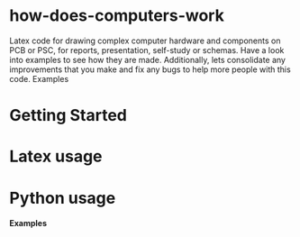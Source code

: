 # how-does-computers-work
Latex code for drawing complex computer hardware and components on PCB or PSC, for reports, presentation, self-study or schemas. Have a look into examples to see how they are made. Additionally, lets consolidate any improvements that you make and fix any bugs to help more people with this code.  Examples

# Getting Started

# Latex usage

# Python usage

#### Examples
